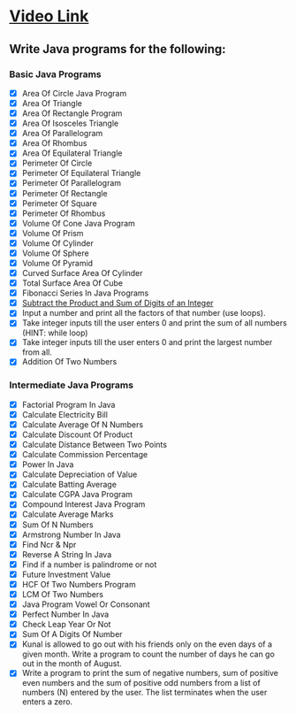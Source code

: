 # [Video Link](https://youtu.be/ldYLYRNaucM)
## Write Java programs for the following: 

### Basic Java Programs
- [x] Area Of Circle Java Program
- [x] Area Of Triangle
- [x] Area Of Rectangle Program 
- [x] Area Of Isosceles Triangle 
- [x] Area Of Parallelogram
- [x] Area Of Rhombus
- [x] Area Of Equilateral Triangle
- [x] Perimeter Of Circle
- [x] Perimeter Of Equilateral Triangle
- [x] Perimeter Of Parallelogram
- [x] Perimeter Of Rectangle
- [x] Perimeter Of Square
- [x] Perimeter Of Rhombus
- [x] Volume Of Cone Java Program
- [x] Volume Of Prism
- [x] Volume Of Cylinder
- [x] Volume Of Sphere
- [x] Volume Of Pyramid
- [x] Curved Surface Area Of Cylinder
- [x] Total Surface Area Of Cube
- [x] Fibonacci Series In Java Programs
- [x] [Subtract the Product and Sum of Digits of an Integer](https://leetcode.com/problems/subtract-the-product-and-sum-of-digits-of-an-integer/)
- [x] Input a number and print all the factors of that number (use loops).
- [x] Take integer inputs till the user enters 0 and print the sum of all numbers
(HINT: while loop)
- [x] Take integer inputs till the user enters 0 and print the largest number from
all.
- [x] Addition Of Two Numbers

### Intermediate Java Programs
- [x] Factorial Program In Java
- [x] Calculate Electricity Bill
- [x] Calculate Average Of N Numbers
- [x] Calculate Discount Of Product
- [x] Calculate Distance Between Two Points 
- [x] Calculate Commission Percentage
- [x] Power In Java
- [x] Calculate Depreciation of Value
- [x] Calculate Batting Average
- [x] Calculate CGPA Java Program
- [x] Compound Interest Java Program
- [x] Calculate Average Marks
- [x] Sum Of N Numbers
- [x] Armstrong Number In Java
- [x] Find Ncr & Npr
- [x] Reverse A String In Java
- [x] Find if a number is palindrome or not 
- [x] Future Investment Value
- [x] HCF Of Two Numbers Program
- [x] LCM Of Two Numbers
- [x] Java Program Vowel Or Consonant 
- [x] Perfect Number In Java
- [x] Check Leap Year Or Not
- [x] Sum Of A Digits Of Number
- [x] Kunal is allowed to go out with his friends only on the even days of a given month. Write a program to count the number of days he can go out in the month of August.
- [x] Write a program to print the sum of negative numbers, sum of positive even numbers and the sum of positive odd numbers from a list of numbers (N) entered by the user. The list terminates when the user enters a zero.
